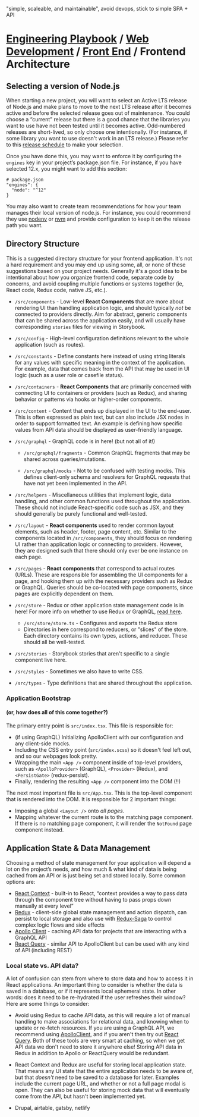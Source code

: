 "simple, scaleable, and maintainable", avoid devops, stick to simple SPA + API

# [Engineering Playbook](../../README.md) / [Web Development](../README.md) / [Front End](./README.md) / Frontend Architecture

## Selecting a version of Node.js

When starting a new project, you will want to select an Active LTS release of Node.js and make plans to move to the next LTS release after it becomes active and before the selected release goes out of maintenance. You could choose a “current” release but there is a good chance that the libraries you want to use have not been tested until it becomes active. Odd-numbered releases are short-lived, so only choose one intentionally. (For instance, if some library you want to use doesn't work in an LTS release.) Please refer to this [release schedule](https://nodejs.org/en/about/releases/) to make your selection.

Once you have done this, you may want to enforce it by configuring the `engines` key in your project’s package.json file. For instance, if you have selected 12.x, you might want to add this section:

```
# package.json
"engines": {
  "node": "^12"
}
```

You may also want to create team recommendations for how your team manages their local version of node.js. For instance, you could recommend they use [nodenv](https://github.com/nodenv/nodenv) or [nvm](https://github.com/nvm-sh/nvm) and provide configuration to keep it on the release path you want.

## Directory Structure

This is a suggested directory structure for your frontend application. It's not a hard requirement and you may end up using some, all, or none of these suggestions based on your project needs. Generally it's a good idea to be intentional about how you organize frontend code, separate code by concerns, and avoid coupling multiple functions or systems together (ie, React code, Redux code, native JS, etc.).

- `/src/components` - Low-level **React Components** that are more about rendering UI than handling application logic, and should typically _not_ be connected to providers directly. Aim for abstract, generic components that can be shared across the application easily, and will usually have corresponding `stories` files for viewing in Storybook.

- `/src/config` - High-level configuration definitions relevant to the whole application (such as routes).

- `/src/constants` - Define constants here instead of using string literals for any values with specific meaning in the context of the application. For example, data that comes back from the API that may be used in UI logic (such as a user role or casefile status).

- `/src/containers` - **React Components** that are primarily concerned with connecting UI to containers or providers (such as Redux), and sharing behavior or patterns via hooks or higher-order components.

- `/src/content` - Content that ends up displayed in the UI to the end-user. This is often expressed as plain text, but can also include JSX nodes in order to support formatted text. An example is defining how specific values from API data should be displayed as user-friendly language.

- `/src/graphql` - GraphQL code is in here! (but not all of it!)

  - `/src/graphql/fragments` - Common GraphQL fragments that may be shared across queries/mutations.

  - `/src/graphql/mocks` - Not to be confused with testing mocks. This defines client-only schema and resolvers for GraphQL requests that have not yet been implemented in the API.

- `/src/helpers` - Miscellaneous utilities that implement logic, data handling, and other common functions used throughout the application. These should not include React-specific code such as JSX, and they should generally be purely functional and well-tested.

- `/src/layout` - **React components** used to render common layout elements, such as header, footer, page content, etc. Similar to the components located in `/src/components`, they should focus on rendering UI rather than application logic or connecting to providers. However, they are designed such that there should only ever be one instance on each page.

- `/src/pages` - **React components** that correspond to actual routes (URLs). These are responsible for assembling the UI components for a page, and hooking them up with the necessary providers such as Redux or GraphQL. Queries should be co-located with page components, since pages are explicitly dependent on them.

- `/src/store` - Redux or other application state management code is in here! For more info on whether to use Redux or GraphQL, [read here](#to-redux-or-graphql).

  - `/src/store/store.ts` - Configures and exports the Redux store
  - Directories in here correspond to reducers, or "slices" of the store. Each directory contains its own types, actions, and reducer. These should all be well-tested.

- `/src/stories` - Storybook stories that aren't specific to a single component live here.

- `/src/styles` - Sometimes we also have to write CSS.

- `/src/types` - Type definitions that are shared throughout the application.

### Application Bootstrap

#### (or, how does all of this come together?)

The primary entry point is `src/index.tsx`. This file is responsible for:

- (if using GraphQL) Initializing ApolloClient with our configuration and any client-side mocks.
- Including the CSS entry point (`src/index.scss`) so it doesn't feel left out, and so our webpages look pretty.
- Wrapping the main `<App />` component inside of top-level providers, such as `<ApolloProvider>` (GraphQL), `<Provider>` (Redux), and `<PersistGate>` (redux-persist).
- Finally, rendering the resulting `<App />` component into the DOM (!!)

The next most important file is `src/App.tsx`. This is the top-level component that is rendered into the DOM. It is responsible for 2 important things:

- Imposing a global `<Layout />` onto _all pages_.
- Mapping whatever the current route is to the matching page component. If there is no matching page component, it will render the `NotFound` page component instead.

## Application State & Data Management

Choosing a method of state management for your application will depend a lot on the project’s needs, and how much & what kind of data is being cached from an API or is just being set and stored locally. Some common options are:

- [React Context](https://reactjs.org/docs/context.html) - built-in to React, “context provides a way to pass data through the component tree without having to pass props down manually at every level”
- [Redux](https://redux.js.org/) - client-side global state management and action dispatch, can persist to local storage and also use with [Redux-Saga](https://redux-saga.js.org/) to control complex logic flows and side effects
- [Apollo Client](https://www.apollographql.com/docs/react/) - caching API data for projects that are interacting with a GraphQL API
- [React Query](https://react-query.tanstack.com/) - similar API to ApolloClient but can be used with any kind of API (including REST)

### Local state vs. API data?

A lot of confusion can stem from where to store data and how to access it in React applications. An important thing to consider is whether the data is saved in a database, or if it represents local ephemeral state. In other words: does it need to be re-hydrated if the user refreshes their window? Here are some things to consider:

- Avoid using Redux to cache API data, as this will require a lot of manual handling to make associations for relational data, and knowing when to update or re-fetch resources. If you are using a GraphQL API, we recommend using [ApolloClient](https://www.apollographql.com/docs/react/), and if you aren't then try out [React Query](https://react-query.tanstack.com/). Both of these tools are very smart at caching, so when we get API data we don't need to store it anywhere else! Storing API data in Redux in addition to Apollo or ReactQuery would be redundant.
- React Context and Redux are useful for storing local application state. That means any UI state that the entire application needs to be aware of, but that _doesn't_ need to be saved to a database for later. Examples include the current page URL, and whether or not a full page modal is open. They can also be useful for storing mock data that will eventually come from the API, but hasn't been implemented yet.

- Drupal, airtable, gatsby, netlify

